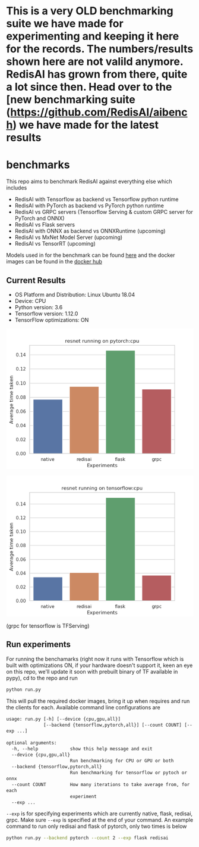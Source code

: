 # This is a very OLD benchmarking suite we have made for experimenting and keeping it here for the records. The numbers/results shown here are not valild anymore. RedisAI has grown from there, quite a lot since then. Head over to the [new benchmarking suite (https://github.com/RedisAI/aibench) we have made for the latest results

# benchmarks

This repo aims to benchmark RedisAI against everything else which includes

- RedisAI with Tensorflow as backend vs Tensorflow python runtime
- RedisAI with PyTorch as backend vs PyTorch python runtime
- RedisAI vs GRPC servers (Tensorflow Serving & custom GRPC server for PyTorch and ONNX)
- RedisAI vs Flask servers
- RedisAI with ONNX as backend vs ONNXRuntime (upcoming)
- RedisAI vs MxNet Model Server (upcoming)
- RedisAI vs TensorRT (upcoming)

Models used in for the benchmark can be found [here](https://app.box.com/s/r4xzm4xtzdqhmg4rbwfcahj9tee3ojbl) and the docker images can be found in the [docker hub](https://hub.docker.com/r/tensorwerk/raibenchmarks)


## Current Results

- OS Platform and Distribution: Linux Ubuntu 18.04
- Device: CPU
- Python version: 3.6
- Tensorflow version: 1.12.0
- TensorFlow optimizations: ON

![RedisAI Benchmarking resnet running on pytorch:cpu](assets/resnet_running_on_pytorch:cpu.png " Resnet running on PyTorch:CPU")

![RedisAI Benchmarking resnet running on tensorflow:cpu](assets/resnet_running_on_tensorflow:cpu.png " Resnet running on Tensorflow:CPU")

(grpc for tensorflow is TFServing)

## Run experiments

For running the benchamarks (right now it runs with Tensorflow which is built with optimizations ON, if your hardware doesn't support it, keen an eye on this repo, we'll update it soon with prebuilt binary of TF available in pypy), cd to the repo and run 

```bash
python run.py
```

This will pull the required docker images, bring it up when requires and run the clients for each.
Available command line configurations are 

```
usage: run.py [-h] [--device {cpu,gpu,all}]
              [--backend {tensorflow,pytorch,all}] [--count COUNT] [--exp ...]

optional arguments:
  -h, --help            show this help message and exit
  --device {cpu,gpu,all}
                        Run benchmarking for CPU or GPU or both
  --backend {tensorflow,pytorch,all}
                        Run benchmarking for tensorflow or pytoch or onnx
  --count COUNT         How many iterations to take average from, for each
                        experiment
  --exp ...
```

`--exp` is for specifying experiments which are currently native, flask, redisai, grpc. Make sure `--exp` is specified at the end of your command. An example command to run only redisai and flask of pytorch, only two times is below

```bash
python run.py --backend pytorch --count 2 --exp flask redisai
```
